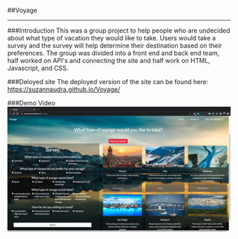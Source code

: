 ##Voyage
***

###Introduction
This was a group project to help people who are undecided about what type of vacation they would like to take. Users would take a survey and the survey will help determine their destination based on their preferences. The group was divided into a front end and back end team, half worked on API's and connecting the site and half work on HTML, Javascript, and CSS.

###Deloyed site
The deployed version of the site can be found here: https://suzannaudra.github.io/Voyage/

###Demo Video
![Voyage](Voyage.png)
